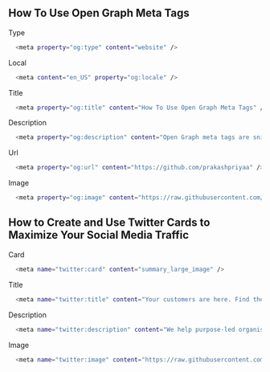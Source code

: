 
## How To Use Open Graph Meta Tags

Type

```bash
  <meta property="og:type" content="website" />
```
Local

```bash
  <meta content="en_US" property="og:locale" />
```
Title

```bash
  <meta property="og:title" content="How To Use Open Graph Meta Tags" />
```
Description

```bash
  <meta property="og:description" content="Open Graph meta tags are snippets of code that control | how to URLs are displayed when shared on social media."/>
```
Url

```bash
  <meta property="og:url" content="https://github.com/prakashpriyaa" />
```
Image

```bash
  <meta property="og:image" content="https://raw.githubusercontent.com/prakashpriyaa/Social-Media-Traffic/main/images/digital%20marcketing.png"/>
```
## How to Create and Use Twitter Cards to Maximize Your Social Media Traffic

Card

```bash
  <meta name="twitter:card" content="summary_large_image" />
```
Title

```bash
  <meta name="twitter:title" content="Your customers are here. Find them with  Digital Marketing Services"/>
```
Description

```bash
  <meta name="twitter:description" content="We help purpose-led organisations around | the world and the people that work for them use digital tools | create positive social and environmental impact."/>
```
Image

```bash
  <meta name="twitter:image" content="https://raw.githubusercontent.com/prakashpriyaa/Social-Media-Traffic/main/images/digital%20marcketing.png"/>
```
